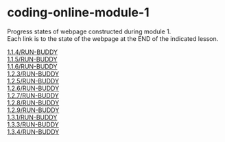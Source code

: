 # coding-online-module-1
Progress states of webpage constructed during module 1.  
Each link is to the state of the webpage at the END of the indicated lesson.  

[1.1.4/RUN-BUDDY](https://tom2u.github.io/coding-online-module-1/1.1.4/RUN-BUDDY)  
[1.1.5/RUN-BUDDY](https://tom2u.github.io/coding-online-module-1/1.1.5/RUN-BUDDY)  
[1.1.6/RUN-BUDDY](https://tom2u.github.io/coding-online-module-1/1.1.6/RUN-BUDDY)  
[1.2.3/RUN-BUDDY](https://tom2u.github.io/coding-online-module-1/1.2.3/RUN-BUDDY)  
[1.2.5/RUN-BUDDY](https://tom2u.github.io/coding-online-module-1/1.2.5/RUN-BUDDY)  
[1.2.6/RUN-BUDDY](https://tom2u.github.io/coding-online-module-1/1.2.6/RUN-BUDDY)  
[1.2.7/RUN-BUDDY](https://tom2u.github.io/coding-online-module-1/1.2.7/RUN-BUDDY)  
[1.2.8/RUN-BUDDY](https://tom2u.github.io/coding-online-module-1/1.2.8/RUN-BUDDY)  
[1.2.9/RUN-BUDDY](https://tom2u.github.io/coding-online-module-1/1.2.9/RUN-BUDDY)  
[1.3.1/RUN-BUDDY](https://tom2u.github.io/coding-online-module-1/1.3.1/RUN-BUDDY)  
[1.3.3/RUN-BUDDY](https://tom2u.github.io/coding-online-module-1/1.3.3/RUN-BUDDY)  
[1.3.4/RUN-BUDDY](https://tom2u.github.io/coding-online-module-1/1.3.4/RUN-BUDDY)  
